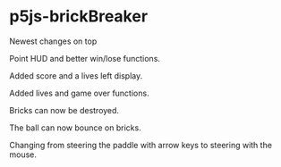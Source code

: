 # p5js-brickBreaker
Newest changes on top

Point HUD and better win/lose functions.

Added score and a lives left display.

Added lives and game over functions.

Bricks can now be destroyed.

The ball can now bounce on bricks.

Changing from steering the paddle with arrow keys to steering with the mouse.
